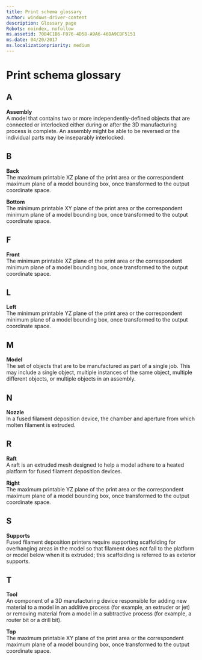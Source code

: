 ```yaml
---
title: Print schema glossary
author: windows-driver-content
description: Glossary page
Robots: noindex, nofollow
ms.assetid: 70B4C1B6-F076-4D58-A9A6-46DA9CBF5151
ms.date: 04/20/2017
ms.localizationpriority: medium
---
```


# Print schema glossary


## A


**Assembly**  
A model that contains two or more independently-defined objects that are connected or interlocked either during or after the 3D manufacturing process is complete. An assembly might be able to be reversed or the individual parts may be inseparably interlocked.

## B


**Back**  
The maximum printable XZ plane of the print area or the correspondent maximum plane of a model bounding box, once transformed to the output coordinate space.

**Bottom**  
The minimum printable XY plane of the print area or the correspondent minimum plane of a model bounding box, once transformed to the output coordinate space.

## F


**Front**  
The minimum printable XZ plane of the print area or the correspondent minimum plane of a model bounding box, once transformed to the output coordinate space.

## L


**Left**  
The minimum printable YZ plane of the print area or the correspondent minimum plane of a model bounding box, once transformed to the output coordinate space.

## M


**Model**  
The set of objects that are to be manufactured as part of a single job. This may include a single object, multiple instances of the same object, multiple different objects, or multiple objects in an assembly.

## N


**Nozzle**  
In a fused filament deposition device, the chamber and aperture from which molten filament is extruded.

## R


**Raft**  
A raft is an extruded mesh designed to help a model adhere to a heated platform for fused filament deposition devices.

**Right**  
The maximum printable YZ plane of the print area or the correspondent maximum plane of a model bounding box, once transformed to the output coordinate space.

## S


**Supports**  
Fused filament deposition printers require supporting scaffolding for overhanging areas in the model so that filament does not fall to the platform or model below when it is extruded; this scaffolding is referred to as exterior supports.

## T


**Tool**  
An component of a 3D manufacturing device responsible for adding new material to a model in an additive process (for example, an extruder or jet) or removing material from a model in a subtractive process (for example, a router bit or a drill bit).

**Top**  
The maximum printable XY plane of the print area or the correspondent maximum plane of a model bounding box, once transformed to the output coordinate space.






